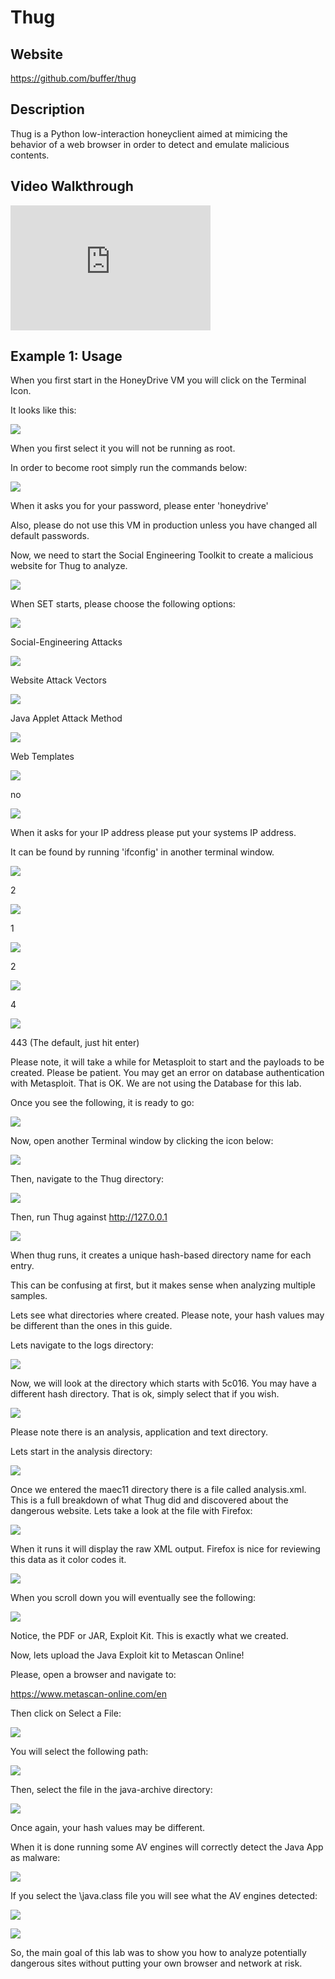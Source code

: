 Thug
====

Website
-------

<https://github.com/buffer/thug>

Description
-----------

Thug is a Python low-interaction honeyclient aimed at mimicing the behavior of a web browser in order to detect and emulate malicious contents.

Video Walkthrough
-----------------

<iframe src="https://onedrive.live.com/embed?cid=8D6C4317A39E3D29&resid=8D6C4317A39E3D29%2155684&authkey=AJW4WLe0zpjbXrE" width="320" height="200" frameborder="0" scrolling="no" allowfullscreen sandbox="allow-scripts allow-pointer-lock allow-forms allow-same-origin"></iframe>

Example 1: Usage
----------------

When you first start in the HoneyDrive VM you will click on the Terminal Icon.

It looks like this:

![](Thug_files/image002.png)

When you first select it you will not be running as root.

In order to become root simply run the commands below:

![](Thug_files/image004.png)

When it asks you for your password, please enter 'honeydrive'

Also, please do not use this VM in production unless you have changed
all default passwords.

Now, we need to start the Social Engineering Toolkit to create a
malicious website for Thug to analyze.

![](Thug_files/image006.png)

When SET starts, please choose the following options:

![](Thug_files/image008.png)

Social-Engineering Attacks

![](Thug_files/image010.png)

Website Attack Vectors

![](Thug_files/image012.png)

Java Applet Attack Method

![](Thug_files/image014.png)

Web Templates

![](Thug_files/image016.png)

no

![](Thug_files/image018.png)

When it asks for your IP address please put your systems IP address.

It can be found by running 'ifconfig' in another terminal window.

![](Thug_files/image020.png)

2

![](Thug_files/image022.png)

1

![](Thug_files/image024.png)

2

![](Thug_files/image026.png)

4

![](Thug_files/image028.png)

443 (The default, just hit enter)

Please note, it will take a while for Metasploit to start and the
payloads to be created. Please be patient. You may get an error on
database authentication with Metasploit. That is OK. We are not using
the Database for this lab.

Once you see the following, it is ready to go:

![](Thug_files/image030.png)

Now, open another Terminal window by clicking the icon below:

![](Thug_files/image032.png)

Then, navigate to the Thug directory:

![](Thug_files/image034.png)

Then, run Thug against <http://127.0.0.1>

![](Thug_files/image036.png)

When thug runs, it creates a unique hash-based directory name for each
entry.

This can be confusing at first, but it makes sense when analyzing
multiple samples.

Lets see what directories where created. Please note, your hash values
may be different than the ones in this guide.

Lets navigate to the logs directory:

![](Thug_files/image038.png)

Now, we will look at the directory which starts with 5c016. You may have
a different hash directory. That is ok, simply select that if you wish.

![](Thug_files/image040.png)

Please note there is an analysis, application and text directory.

Lets start in the analysis directory:

![](Thug_files/image042.png)

Once we entered the maec11 directory there is a file called
analysis.xml. This is a full breakdown of what Thug did and discovered
about the dangerous website. Lets take a look at the file with Firefox:

![](Thug_files/image044.png)

When it runs it will display the raw XML output. Firefox is nice for
reviewing this data as it color codes it.

![](Thug_files/image046.png)

When you scroll down you will eventually see the following:

![](Thug_files/image048.png)

Notice, the PDF or JAR, Exploit Kit. This is exactly what we created.

Now, lets upload the Java Exploit kit to Metascan Online!

Please, open a browser and navigate to:

<https://www.metascan-online.com/en>

Then click on Select a File:

![](Thug_files/image050.png)

You will select the following path:

![](Thug_files/image052.png)

Then, select the file in the java-archive directory:

![](Thug_files/image054.png)

Once again, your hash values may be different.

When it is done running some AV engines will correctly detect the Java
App as malware:

![](Thug_files/image056.png)

If you select the \java.class file you will see what the AV engines
detected:

![](Thug_files/image058.png)

![](Thug_files/image060.png)

So, the main goal of this lab was to show you how to analyze potentially
dangerous sites without putting your own browser and network at risk.
